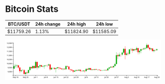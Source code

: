 # Bitcoin Stats

BTC/USDT|24h change|24h high|24h low|
|---|---|---|---|
|$11759.26|1.13%|$11824.90|$11585.09|

<img src="./chart.svg">
